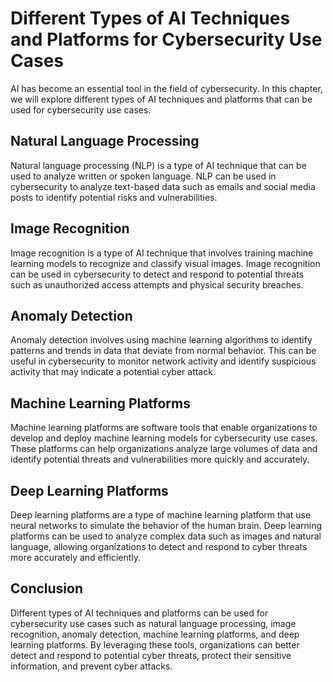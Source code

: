 Different Types of AI Techniques and Platforms for Cybersecurity Use Cases
====================================================================================================================================

AI has become an essential tool in the field of cybersecurity. In this chapter, we will explore different types of AI techniques and platforms that can be used for cybersecurity use cases.

Natural Language Processing
---------------------------

Natural language processing (NLP) is a type of AI technique that can be used to analyze written or spoken language. NLP can be used in cybersecurity to analyze text-based data such as emails and social media posts to identify potential risks and vulnerabilities.

Image Recognition
-----------------

Image recognition is a type of AI technique that involves training machine learning models to recognize and classify visual images. Image recognition can be used in cybersecurity to detect and respond to potential threats such as unauthorized access attempts and physical security breaches.

Anomaly Detection
-----------------

Anomaly detection involves using machine learning algorithms to identify patterns and trends in data that deviate from normal behavior. This can be useful in cybersecurity to monitor network activity and identify suspicious activity that may indicate a potential cyber attack.

Machine Learning Platforms
--------------------------

Machine learning platforms are software tools that enable organizations to develop and deploy machine learning models for cybersecurity use cases. These platforms can help organizations analyze large volumes of data and identify potential threats and vulnerabilities more quickly and accurately.

Deep Learning Platforms
-----------------------

Deep learning platforms are a type of machine learning platform that use neural networks to simulate the behavior of the human brain. Deep learning platforms can be used to analyze complex data such as images and natural language, allowing organizations to detect and respond to cyber threats more accurately and efficiently.

Conclusion
----------

Different types of AI techniques and platforms can be used for cybersecurity use cases such as natural language processing, image recognition, anomaly detection, machine learning platforms, and deep learning platforms. By leveraging these tools, organizations can better detect and respond to potential cyber threats, protect their sensitive information, and prevent cyber attacks.
